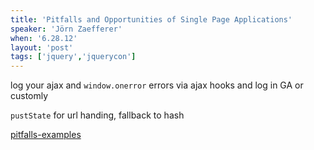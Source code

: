 ```yaml
---
title: 'Pitfalls and Opportunities of Single Page Applications'
speaker: 'Jörn Zaefferer'
when: '6.28.12'
layout: 'post'
tags: ['jquery','jquerycon']
---
```


log your ajax and `window.onerror` errors via ajax hooks and log in GA or customly

`pustState` for url handing, fallback to hash

[pitfalls-examples](https://github.com/jzaefferer/pitfalls-examples)